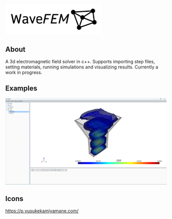 <img src='design/logo.png' width="300px">

## About
A 3d electromagnetic field solver in c++. Supports importing step files, setting materials, running simulations and visualizing results. Currently a work in progress.

## Examples

<img src='examples/photos/ui.png' >


## Icons
https://p.yusukekamiyamane.com/
